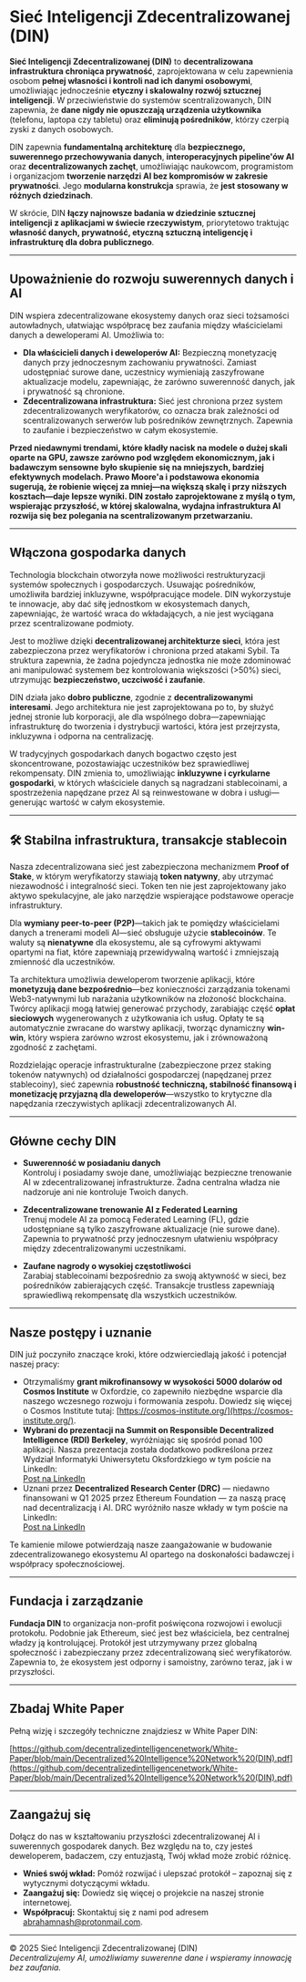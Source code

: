 # **Sieć Inteligencji Zdecentralizowanej (DIN)**

**Sieć Inteligencji Zdecentralizowanej (DIN)** to **decentralizowana infrastruktura chroniąca prywatność**, zaprojektowana w celu zapewnienia osobom **pełnej własności i kontroli nad ich danymi osobowymi**, umożliwiając jednocześnie **etyczny i skalowalny rozwój sztucznej inteligencji**. W przeciwieństwie do systemów scentralizowanych, DIN zapewnia, że **dane nigdy nie opuszczają urządzenia użytkownika** (telefonu, laptopa czy tabletu) oraz **eliminują pośredników**, którzy czerpią zyski z danych osobowych.

DIN zapewnia **fundamentalną architekturę** dla **bezpiecznego, suwerennego przechowywania danych**, **interoperacyjnych pipeline'ów AI** oraz **decentralizowanych zachęt**, umożliwiając naukowcom, programistom i organizacjom **tworzenie narzędzi AI bez kompromisów w zakresie prywatności**. Jego **modularna konstrukcja** sprawia, że **jest stosowany w różnych dziedzinach**.

W skrócie, DIN **łączy najnowsze badania w dziedzinie sztucznej inteligencji z aplikacjami w świecie rzeczywistym**, priorytetowo traktując **własność danych, prywatność, etyczną sztuczną inteligencję i infrastrukturę dla dobra publicznego**.

---

## **Upoważnienie do rozwoju suwerennych danych i AI**

DIN wspiera zdecentralizowane ekosystemy danych oraz sieci tożsamości autowładnych, ułatwiając współpracę bez zaufania między właścicielami danych a deweloperami AI. Umożliwia to:

- **Dla właścicieli danych i deweloperów AI:** Bezpieczną monetyzację danych przy jednoczesnym zachowaniu prywatności. Zamiast udostępniać surowe dane, uczestnicy wymieniają zaszyfrowane aktualizacje modelu, zapewniając, że zarówno suwerenność danych, jak i prywatność są chronione.
- **Zdecentralizowana infrastruktura:** Sieć jest chroniona przez system zdecentralizowanych weryfikatorów, co oznacza brak zależności od scentralizowanych serwerów lub pośredników zewnętrznych. Zapewnia to zaufanie i bezpieczeństwo w całym ekosystemie.

**Przed niedawnymi trendami, które kładły nacisk na modele o dużej skali oparte na GPU, zawsze zarówno pod względem ekonomicznym, jak i badawczym sensowne było skupienie się na mniejszych, bardziej efektywnych modelach. Prawo Moore'a i podstawowa ekonomia sugerują, że robienie więcej za mniej—na większą skalę i przy niższych kosztach—daje lepsze wyniki. DIN zostało zaprojektowane z myślą o tym, wspierając przyszłość, w której skalowalna, wydajna infrastruktura AI rozwija się bez polegania na scentralizowanym przetwarzaniu.**

---

## **Włączona gospodarka danych**

Technologia blockchain otworzyła nowe możliwości restrukturyzacji systemów społecznych i gospodarczych. Usuwając pośredników, umożliwiła bardziej inkluzywne, współpracujące modele. DIN wykorzystuje te innowacje, aby dać siłę jednostkom w ekosystemach danych, zapewniając, że wartość wraca do wkładających, a nie jest wyciągana przez scentralizowane podmioty.

Jest to możliwe dzięki **decentralizowanej architekturze sieci**, która jest zabezpieczona przez weryfikatorów i chroniona przed atakami Sybil. Ta struktura zapewnia, że żadna pojedyncza jednostka nie może zdominować ani manipulować systemem bez kontrolowania większości (>50%) sieci, utrzymując **bezpieczeństwo, uczciwość i zaufanie**.

DIN działa jako **dobro publiczne**, zgodnie z **decentralizowanymi interesami**. Jego architektura nie jest zaprojektowana po to, by służyć jednej stronie lub korporacji, ale dla wspólnego dobra—zapewniając infrastrukturę do tworzenia i dystrybucji wartości, która jest przejrzysta, inkluzywna i odporna na centralizację.

W tradycyjnych gospodarkach danych bogactwo często jest skoncentrowane, pozostawiając uczestników bez sprawiedliwej rekompensaty. DIN zmienia to, umożliwiając **inkluzywne i cyrkularne gospodarki**, w których właściciele danych są nagradzani stablecoinami, a spostrzeżenia napędzane przez AI są reinwestowane w dobra i usługi—generując wartość w całym ekosystemie.

---

## 🛠️ **Stabilna infrastruktura, transakcje stablecoin**

Nasza zdecentralizowana sieć jest zabezpieczona mechanizmem **Proof of Stake**, w którym weryfikatorzy stawiają **token natywny**, aby utrzymać niezawodność i integralność sieci. Token ten nie jest zaprojektowany jako aktywo spekulacyjne, ale jako narzędzie wspierające podstawowe operacje infrastruktury.

Dla **wymiany peer-to-peer (P2P)**—takich jak te pomiędzy właścicielami danych a trenerami modeli AI—sieć obsługuje użycie **stablecoinów**. Te waluty są **nienatywne** dla ekosystemu, ale są cyfrowymi aktywami opartymi na fiat, które zapewniają przewidywalną wartość i zmniejszają zmienność dla uczestników.

Ta architektura umożliwia deweloperom tworzenie aplikacji, które **monetyzują dane bezpośrednio**—bez konieczności zarządzania tokenami Web3-natywnymi lub narażania użytkowników na złożoność blockchaina. Twórcy aplikacji mogą łatwiej generować przychody, zarabiając część **opłat sieciowych** wygenerowanych z użytkowania ich usług. Opłaty te są automatycznie zwracane do warstwy aplikacji, tworząc dynamiczny **win-win**, który wspiera zarówno wzrost ekosystemu, jak i zrównoważoną zgodność z zachętami.

Rozdzielając operacje infrastrukturalne (zabezpieczone przez staking tokenów natywnych) od działalności gospodarczej (napędzanej przez stablecoiny), sieć zapewnia **robustność techniczną, stabilność finansową i monetizację przyjazną dla deweloperów**—wszystko to krytyczne dla napędzania rzeczywistych aplikacji zdecentralizowanych AI.

---

## **Główne cechy DIN**

- **Suwerenność w posiadaniu danych**  
  Kontroluj i posiadamy swoje dane, umożliwiając bezpieczne trenowanie AI w zdecentralizowanej infrastrukturze. Żadna centralna władza nie nadzoruje ani nie kontroluje Twoich danych.

- **Zdecentralizowane trenowanie AI z Federated Learning**  
  Trenuj modele AI za pomocą Federated Learning (FL), gdzie udostępniane są tylko zaszyfrowane aktualizacje (nie surowe dane). Zapewnia to prywatność przy jednoczesnym ułatwieniu współpracy między zdecentralizowanymi uczestnikami.

- **Zaufane nagrody o wysokiej częstotliwości**  
  Zarabiaj stablecoinami bezpośrednio za swoją aktywność w sieci, bez pośredników zabierających część. Transakcje trustless zapewniają sprawiedliwą rekompensatę dla wszystkich uczestników.

---

## **Nasze postępy i uznanie**

DIN już poczyniło znaczące kroki, które odzwierciedlają jakość i potencjał naszej pracy:

- Otrzymaliśmy **grant mikrofinansowy w wysokości 5000 dolarów od Cosmos Institute** w Oxfordzie, co zapewniło niezbędne wsparcie dla naszego wczesnego rozwoju i formowania zespołu. Dowiedz się więcej o Cosmos Institute tutaj: [https://cosmos-institute.org/](https://cosmos-institute.org/).
- **Wybrani do prezentacji na Summit on Responsible Decentralized Intelligence (RDI) Berkeley**, wyróżniając się spośród ponad 100 aplikacji. Nasza prezentacja została dodatkowo podkreślona przez Wydział Informatyki Uniwersytetu Oksfordzkiego w tym poście na LinkedIn:  
  [Post na LinkedIn](https://www.linkedin.com/posts/compscioxford_compscioxford-oxfordai-activity-7229806029096538113-Xxu8/?utm_source=share&utm_medium=member_desktop&rcm=ACoAAEJITk4BLNlO2TV6q0bjB1f0Dyh9GBoPtPg)
- Uznani przez **Decentralized Research Center (DRC)** — niedawno finansowani w Q1 2025 przez Ethereum Foundation — za naszą pracę nad decentralizacją i AI. DRC wyróżniło nasze wkłady w tym poście na LinkedIn:  
  [Post na LinkedIn](https://www.linkedin.com/posts/thedrcenter_techquitable-activity-7296138354109173760-II_B/?utm_source=share&utm_medium=member_desktop&rcm=ACoAAEJITk4BLNlO2TV6q0bjB1f0Dyh9GBoPtPg)

Te kamienie milowe potwierdzają nasze zaangażowanie w budowanie zdecentralizowanego ekosystemu AI opartego na doskonałości badawczej i współpracy społecznościowej.

---

## **Fundacja i zarządzanie**

**Fundacja DIN** to organizacja non-profit poświęcona rozwojowi i ewolucji protokołu. Podobnie jak Ethereum, sieć jest bez właściciela, bez centralnej władzy ją kontrolującej. Protokół jest utrzymywany przez globalną społeczność i zabezpieczany przez zdecentralizowaną sieć weryfikatorów. Zapewnia to, że ekosystem jest odporny i samoistny, zarówno teraz, jak i w przyszłości.

---

## **Zbadaj White Paper**

Pełną wizję i szczegóły techniczne znajdziesz w White Paper DIN:

[https://github.com/decentralizedintelligencenetwork/White-Paper/blob/main/Decentralized%20Intelligence%20Network%20(DIN).pdf](https://github.com/decentralizedintelligencenetwork/White-Paper/blob/main/Decentralized%20Intelligence%20Network%20(DIN).pdf)

---

## **Zaangażuj się**

Dołącz do nas w kształtowaniu przyszłości zdecentralizowanej AI i suwerennych gospodarek danych. Bez względu na to, czy jesteś deweloperem, badaczem, czy entuzjastą, Twój wkład może zrobić różnicę.

- **Wnieś swój wkład:** Pomóż rozwijać i ulepszać protokół – zapoznaj się z wytycznymi dotyczącymi wkładu.  
- **Zaangażuj się:** Dowiedz się więcej o projekcie na naszej stronie internetowej.  
- **Współpracuj:** Skontaktuj się z nami pod adresem [abrahamnash@protonmail.com](mailto:abrahamnash@protonmail.com).

---

© 2025 Sieć Inteligencji Zdecentralizowanej (DIN)  
*Decentralizujemy AI, umożliwiamy suwerenne dane i wspieramy innowację bez zaufania.*
